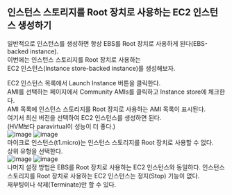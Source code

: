 ## 인스턴스 스토리지를 Root 장치로 사용하는 EC2 인스턴스 생성하기
일반적으로 인스턴스를 생성하면 항상 EBS를 Root 장치로 사용하게 된다(EBS-backed instance).  
이번에는 인스턴스 스토리지를 Root 장치로 사용하는  
EC2 인스턴스(Instance store-backed instance)를 생성해보자.  
  
EC2 인스턴스 목록에서 Launch Instance 버튼을 클릭한다.  
AMI를 선택하는 페이지에서 Community AMIs를 클릭하고 Instance store에 체크한다.  
AMI 목록에 인스턴스 스토리지를 Root 장치로 사용하는 AMI 목록이 표시된다.  
여기서 최신 버전을 선택하여 EC2 인스턴스를 생성하면 된다.  
(HVM보다 paravirtual이 성능이 더 좋다.)  
![image](https://user-images.githubusercontent.com/33191974/137576435-0ff5f360-7e71-4cea-a3b9-d40fd9936d48.png)
![image](https://user-images.githubusercontent.com/33191974/137576473-996e8192-b10c-4b73-bbb5-4a883dcbab36.png)  
마이크로 인스턴스(t1.micro)는 인스턴스 스토리지를 Root 장치로 사용할 수 없다.  
상위 유형을 선택한다.  
![image](https://user-images.githubusercontent.com/33191974/137576705-ebce6765-90af-41fa-904e-d5c395e22073.png)
![image](https://user-images.githubusercontent.com/33191974/137576795-c4d333b1-e470-4f3b-a8d5-4e8b8627ad0e.png)  
나머지 설정 방법은 EBS를 Root 장치로 사용하는 EC2 인스턴스와 동일하다. 
인스턴스 스토리지를 Root 장치로 사용하는 EC2 인스턴스는 정지(Stop) 기능이 없다.  
재부팅이나 삭제(Terminate)만 할 수 있다.  


